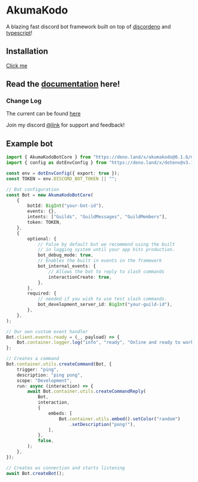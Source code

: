 # AkumaKodo

A blazing fast discord bot framework built on top of [discordeno](https://github.com/discordeno/discordeno) and [typescript](https://www.typescriptlang.org/)!

## Installation

[Click me](https://akumakodo.github.io/AkumaKodo/index.html#installation)

## Read the [documentation](https://akumakodo.github.io/AkumaKodo/) here!

### Change Log

The current can be found [here](https://akumakodo.github.io/AkumaKodo/misc/changelog.html)

Join my discord [@link](https://discord.com/invite/N79DZsm3m2) for support and feedback!

## Example bot

```ts
import { AkumaKodoBotCore } from "https://deno.land/x/akumakodo@0.1.6/mod.ts";
import { config as dotEnvConfig } from "https://deno.land/x/dotenv@v3.1.0/mod.ts";

const env = dotEnvConfig({ export: true });
const TOKEN = env.DISCORD_BOT_TOKEN || "";

// Bot configuration
const Bot = new AkumaKodoBotCore(
    {
        botId: BigInt("your-bot-id"),
        events: {},
        intents: ["Guilds", "GuildMessages", "GuildMembers"],
        token: TOKEN,
    },
    {
        optional: {
            // False by default but we recommend using the built
            // in logging system until your app hits production.
            bot_debug_mode: true,
            // Enables the built in events in the framework
            bot_internal_events: {
                // Allows the bot to reply to slash commands
                interactionCreate: true,
            },
        },
        required: {
            // needed if you wish to use test slash commands.
            bot_development_server_id: BigInt("your-guild-id"),
        },
    },
);

// Our own custom event handler
Bot.client.events.ready = (_, payload) => {
    Bot.container.logger.log("info", "ready", "Online and ready to work!");
};

// Creates a command
Bot.container.utils.createCommand(Bot, {
    trigger: "ping",
    description: "ping pong",
    scope: "Development",
    run: async (interaction) => {
        await Bot.container.utils.createCommandReply(
            Bot,
            interaction,
            {
                embeds: [
                    Bot.container.utils.embed().setColor("random")
                        .setDescription("pong!"),
                ],
            },
            false,
        );
    },
});

// Creates ws connection and starts listening
await Bot.createBot();
```
